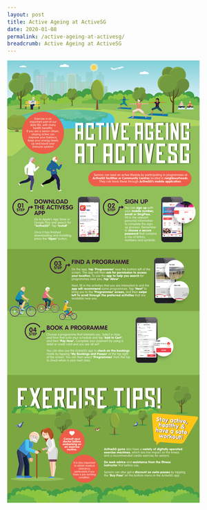 ```yaml
---
layout: post
title: Active Ageing at ActiveSG
date: 2020-01-08
permalink: /active-ageing-at-activesg/
breadcrumb: Active Ageing at ActiveSG
---
```


![image1](/images/articles/active-ageing-at-activesg/active-ageing-at-activesg.jpg)
